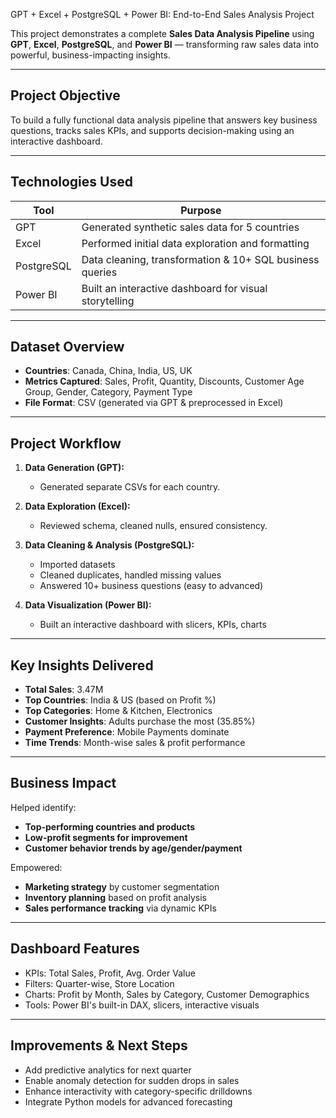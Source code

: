  GPT + Excel + PostgreSQL + Power BI: End-to-End Sales Analysis Project

This project demonstrates a complete **Sales Data Analysis Pipeline** using **GPT**, **Excel**, **PostgreSQL**, and **Power BI** — transforming raw sales data into powerful, business-impacting insights.

---

## Project Objective

To build a fully functional data analysis pipeline that answers key business questions, tracks sales KPIs, and supports decision-making using an interactive dashboard.

---

##  Technologies Used

| Tool        | Purpose                                              |
|-------------|------------------------------------------------------|
| GPT         | Generated synthetic sales data for 5 countries       |
| Excel       | Performed initial data exploration and formatting    |
| PostgreSQL  | Data cleaning, transformation & 10+ SQL business queries |
| Power BI    | Built an interactive dashboard for visual storytelling |

---

##  Dataset Overview

- **Countries**: Canada, China, India, US, UK  
- **Metrics Captured**: Sales, Profit, Quantity, Discounts, Customer Age Group, Gender, Category, Payment Type  
- **File Format**: CSV (generated via GPT & preprocessed in Excel)

---

##  Project Workflow

1. **Data Generation (GPT):**
   - Generated separate CSVs for each country.

2. **Data Exploration (Excel):**
   - Reviewed schema, cleaned nulls, ensured consistency.

3. **Data Cleaning & Analysis (PostgreSQL):**
   - Imported datasets
   - Cleaned duplicates, handled missing values
   - Answered 10+ business questions (easy to advanced)

4. **Data Visualization (Power BI):**
   - Built an interactive dashboard with slicers, KPIs, charts

---

##  Key Insights Delivered

- **Total Sales**: 3.47M  
- **Top Countries**: India & US (based on Profit %)  
- **Top Categories**: Home & Kitchen, Electronics  
- **Customer Insights**: Adults purchase the most (35.85%)  
- **Payment Preference**: Mobile Payments dominate  
- **Time Trends**: Month-wise sales & profit performance

---

##  Business Impact

 Helped identify:
- **Top-performing countries and products**
- **Low-profit segments for improvement**
- **Customer behavior trends by age/gender/payment**

 Empowered:
- **Marketing strategy** by customer segmentation  
- **Inventory planning** based on profit analysis  
- **Sales performance tracking** via dynamic KPIs

---

##  Dashboard Features

- KPIs: Total Sales, Profit, Avg. Order Value  
- Filters: Quarter-wise, Store Location  
- Charts: Profit by Month, Sales by Category, Customer Demographics  
- Tools: Power BI's built-in DAX, slicers, interactive visuals

---

##  Improvements & Next Steps

- Add predictive analytics for next quarter
- Enable anomaly detection for sudden drops in sales
- Enhance interactivity with category-specific drilldowns
- Integrate Python models for advanced forecasting





